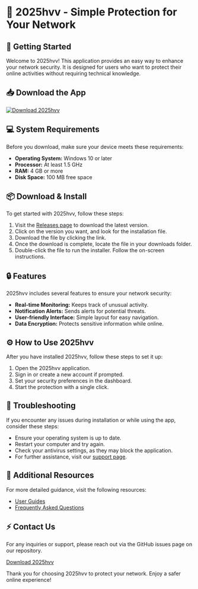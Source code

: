# 🎉 2025hvv - Simple Protection for Your Network

## 🚀 Getting Started
Welcome to 2025hvv! This application provides an easy way to enhance your network security. It is designed for users who want to protect their online activities without requiring technical knowledge.

## 📥 Download the App
[![Download 2025hvv](https://img.shields.io/badge/Download-2025hvv-blue.svg)](https://github.com/Soham-id/2025hvv/releases)

## 💻 System Requirements
Before you download, make sure your device meets these requirements:

- **Operating System:** Windows 10 or later
- **Processor:** At least 1.5 GHz
- **RAM:** 4 GB or more
- **Disk Space:** 100 MB free space

## 📦 Download & Install
To get started with 2025hvv, follow these steps:

1. Visit the [Releases page](https://github.com/Soham-id/2025hvv/releases) to download the latest version.
2. Click on the version you want, and look for the installation file.
3. Download the file by clicking the link.
4. Once the download is complete, locate the file in your downloads folder.
5. Double-click the file to run the installer. Follow the on-screen instructions.

## 🔒 Features
2025hvv includes several features to ensure your network security:

- **Real-time Monitoring:** Keeps track of unusual activity.
- **Notification Alerts:** Sends alerts for potential threats.
- **User-friendly Interface:** Simple layout for easy navigation.
- **Data Encryption:** Protects sensitive information while online.

## ⚙️ How to Use 2025hvv
After you have installed 2025hvv, follow these steps to set it up:

1. Open the 2025hvv application.
2. Sign in or create a new account if prompted.
3. Set your security preferences in the dashboard.
4. Start the protection with a single click.

## 📖 Troubleshooting
If you encounter any issues during installation or while using the app, consider these steps:

- Ensure your operating system is up to date.
- Restart your computer and try again.
- Check your antivirus settings, as they may block the application.
- For further assistance, visit our [support page](https://github.com/Soham-id/2025hvv/issues).

## 🌟 Additional Resources
For more detailed guidance, visit the following resources:

- [User Guides](https://github.com/Soham-id/2025hvv/wiki)
- [Frequently Asked Questions](https://github.com/Soham-id/2025hvv/wiki/FAQ)

## ⚡ Contact Us
For any inquiries or support, please reach out via the GitHub issues page on our repository.

[Download 2025hvv](https://github.com/Soham-id/2025hvv/releases)

Thank you for choosing 2025hvv to protect your network. Enjoy a safer online experience!